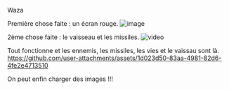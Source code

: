 Waza

Première chose faite : un écran rouge.
![image](https://github.com/user-attachments/assets/33e673ba-ba4f-4fad-b0bf-ec59c7d89511)



2ème chose faite : le vaisseau et les missiles.
![video](https://github.com/user-attachments/assets/2d06a807-91d3-453f-b89a-cc79b7d6044d)



Tout fonctionne et les ennemis, les missiles, les vies et le vaissau sont là.
https://github.com/user-attachments/assets/1d023d50-83aa-4981-82d6-4fe2e4713510


On peut enfin charger des images !!!

